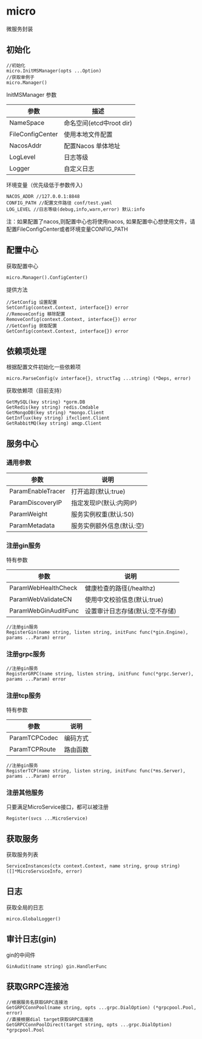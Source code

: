 # micro

微服务封装

## 初始化

```golang
//初始化
micro.InitMSManager(opts ...Option)
//获取单例子
micro.Manager()
```

InitMSManager 参数

| 参数             | 描述                     |
| ---------------- | ------------------------ |
| NameSpace        | 命名空间(etcd中root dir) |
| FileConfigCenter | 使用本地文件配置         |
| NacosAddr        | 配置Nacos 单体地址       |
| LogLevel         | 日志等级                 |
| Logger           | 自定义日志               |

环境变量（优先级低于参数传入)

```golang
NACOS_ADDR //127.0.0.1:8848
CONFIG_PATH //配置文件路径 conf/test.yaml
LOG_LEVEL //日志等级(debug,info,warn,error) 默认:info
```

注：如果配置了nacos,则配置中心也将使用nacos, 如果配置中心想使用文件，请配置FileConfigCenter或者环境变量CONFIG_PATH

## 配置中心

获取配置中心

```golang
micro.Manager().ConfigCenter()
```

提供方法

```golang
//SetConfig 设置配置
SetConfig(context.Context, interface{}) error
//RemoveConfig 移除配置
RemoveConfig(context.Context, interface{}) error
//GetConfig 获取配置
GetConfig(context.Context, interface{}) error
```

## 依赖项处理

根据配置文件初始化一些依赖项

```golang
micro.ParseConfig(v interface{}, structTag ...string) (*Deps, error)
```

获取依赖项（目前支持）

```golang
GetMySQL(key string) *gorm.DB
GetRedis(key string) redis.Cmdable
GetMongoDB(key string) *mongo.Client
GetInflux(key string) ifxclient.Client
GetRabbitMQ(key string) amqp.Client
```

## 服务中心

### 通用参数

| 参数              | 说明                      |
| ----------------- | ------------------------- |
| ParamEnableTracer | 打开追踪(默认:true)       |
| ParamDiscoveryIP  | 指定发现IP(默认:内网IP)   |
| ParamWeight       | 服务实例权重(默认:50)     |
| ParamMetadata     | 服务实例额外信息(默认:空) |

### 注册gin服务

特有参数

| 参数                 | 说明                            |
| -------------------- | ------------------------------- |
| ParamWebHealthCheck  | 健康检查的路径(/healthz)        |
| ParamWebValidateCN   | 使用中文校验信息(默认:true)     |
| ParamWebGinAuditFunc | 设置审计日志存储(默认:空不存储) |

```golang
//注册gin服务
RegisterGin(name string, listen string, initFunc func(*gin.Engine), params ...Param) error
```

### 注册grpc服务

```golang
//注册gin服务
RegisterGRPC(name string, listen string, initFunc func(*grpc.Server), params ...Param) error
```

### 注册tcp服务

特有参数

| 参数          | 说明     |
| ------------- | -------- |
| ParamTCPCodec | 编码方式 |
| ParamTCPRoute | 路由函数 |

```golang
//注册gin服务
RegisterTCP(name string, listen string, initFunc func(*ms.Server), params ...Param) error
```

### 注册其他服务

只要满足MicroService接口，都可以被注册

```golang
Register(svcs ...MicroService)
```

## 获取服务

获取服务列表

```golang
ServiceInstances(ctx context.Context, name string, group string) ([]*MicroServiceInfo, error)
```

## 日志

获取全局的日志

```golang
mirco.GlobalLogger()
```

## 审计日志(gin)

gin的中间件

```golang
GinAudit(name string) gin.HandlerFunc
```

## 获取GRPC连接池

```golang
//根据服务名获取GRPC连接池
GetGRPCConnPool(name string, opts ...grpc.DialOption) (*grpcpool.Pool, error)
//直接根据dial target获取GRPC连接池
GetGRPCConnPoolDirect(target string, opts ...grpc.DialOption) *grpcpool.Pool
```
